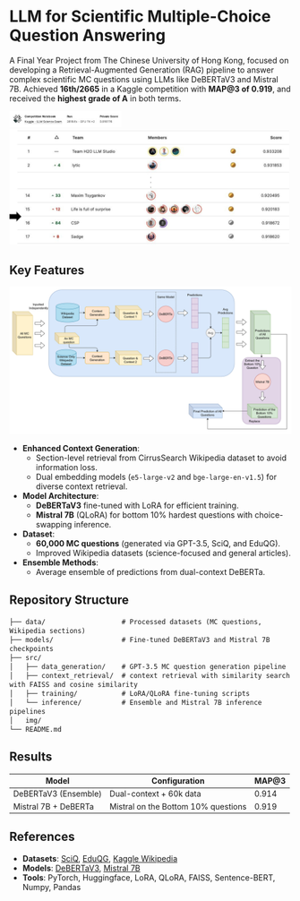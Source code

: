 <!-- # LLM-Science-Exam


This repo contain the code for my final year project, 
which is a submission to the kaggle competition [Kaggle - LLM Science Exam](https://www.kaggle.com/competitions/kaggle-llm-science-exam).
This project was awarded the highest grade (A) in both term. 


The training data is avalible here:
https://www.kaggle.com/datasets/cdeotte/60k-data-with-context-v2 -->


# LLM for Scientific Multiple-Choice Question Answering

A Final Year Project from The Chinese University of Hong Kong, focused on developing a Retrieval-Augmented Generation (RAG) pipeline to  answer complex scientific MC questions using LLMs like DeBERTaV3 and Mistral 7B. 
Achieved **16th/2665** in a Kaggle competition with **MAP@3 of 0.919**, and received the **highest grade of A** in both terms.


<img src="img/score.jpg" width="200">
<img src="img/rank.jpg" width="500">

## Key Features
![overview](img/overview.jpg)
- **Enhanced Context Generation**:  
  - Section-level retrieval from CirrusSearch Wikipedia dataset to avoid information loss.  
  - Dual embedding models (`e5-large-v2` and `bge-large-en-v1.5`) for diverse context retrieval.  
- **Model Architecture**:  
  - **DeBERTaV3** fine-tuned with LoRA for efficient training.  
  - **Mistral 7B** (QLoRA) for bottom 10% hardest questions with choice-swapping inference.  
- **Dataset**:  
  - **60,000 MC questions** (generated via GPT-3.5, SciQ, and EduQG).  
  - Improved Wikipedia datasets (science-focused and general articles).  
- **Ensemble Methods**:  
  - Average ensemble of predictions from dual-context DeBERTa.  

## Repository Structure
```
├── data/                   # Processed datasets (MC questions, Wikipedia sections)
├── models/                 # Fine-tuned DeBERTaV3 and Mistral 7B checkpoints
├── src/
│   ├── data_generation/    # GPT-3.5 MC question generation pipeline
│   ├── context_retrieval/  # context retrieval with similarity search with FAISS and cosine similarity
│   ├── training/           # LoRA/QLoRA fine-tuning scripts
│   └── inference/          # Ensemble and Mistral 7B inference pipelines
│   img/
└── README.md
```


## Results
| Model                     | Configuration               | MAP@3  |
|---------------------------|-----------------------------|--------|
| DeBERTaV3 (Ensemble)      | Dual-context + 60k data     | 0.914  |
| Mistral 7B + DeBERTa      | Mistral on the Bottom 10% questions        | 0.919  |

## References
- **Datasets**: [SciQ](https://arxiv.org/abs/1707.06209), [EduQG](https://arxiv.org/abs/2210.12487), [Kaggle Wikipedia](https://www.kaggle.com/datasets/jjimho/wikipedia-20230701)
- **Models**: [DeBERTaV3](https://huggingface.co/microsoft/deberta-v3-large), [Mistral 7B](https://huggingface.co/mistralai/Mistral-7B-v0.1)
- **Tools**: PyTorch, Huggingface, LoRA, QLoRA, FAISS, Sentence-BERT, Numpy, Pandas

